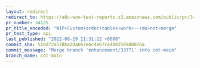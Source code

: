 ```yaml
---
layout: redirect
redirect_to: https://a8c-woo-test-reports.s3.amazonaws.com/public/pr/34125/api/index.html
pr_number: 34125
pr_title_encoded: "WIP+Custom+order+tables+work+--+do+not+merge"
pr_test_type: api
last_published: "2022-08-19 11:31:22 +0000"
commit_sha: 51bd73a528ba2da667e6c4e67ce408250940076a
commit_message: "Merge branch 'enhancement/33771' into cot-main"
branch_name: cot-main
---
```

